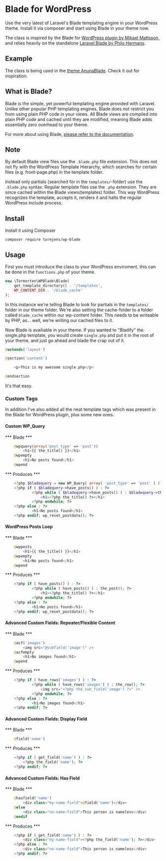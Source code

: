 # Blade for WordPress

Use the very latest of Laravel's Blade templating engine in your WordPress theme. Install it via composer and start using Blade in your theme now.

The class is inspired by the Blade for [WordPress plugin by Mikael Mattsson](https://github.com/MikaelMattsson/blade), and relies heavily on the standalone [Laravel Blade by Philo Hermans](https://github.com/PhiloNL).

## Example

The class is being used in the [theme AnunaBlade](https://github.com/tormjens/anunablade). Check it out for inspiration.

## What is Blade?

Blade is the simple, yet powerful templating engine provided with Laravel. Unlike other popular PHP templating engines, Blade does not restrict you from using plain PHP code in your views. All Blade views are compiled into plain PHP code and cached until they are modified, meaning Blade adds essentially zero overhead to your theme.

For more about using Blade, [please refer to the documentation](http://laravel.com/docs/5.1/blade).

## Note

By default Blade view files use the `.blade.php` file extension. This does not not fly with the WordPress Template Hierarchy, which searches for certain files (e.g. front-page.php) in the template folder.

Instead only partials (searched for in the `templates/`-folder) use the `.blade.php` syntax. Regular template files use the `.php` extension. They are since cached within the Blade views(templates) folder. This way WordPress recognizes the template, accepts it, renders it and halts the regular WordPress include process.

## Install

Install it using Composer

`composer require tormjens/wp-blade`

## Usage

First you must introduce the class to your WordPress enviroment, this can be done in the `functions.php` of your theme.

```php
new \Tormorten\WPBlade\Blade(
	get_template_directory() . '/templates',
	WP_CONTENT_DIR . '/blade_cache'
);
```

In this instance we're telling Blade to look for partials in the `templates/` folder in our theme folder. We're also setting the cache-folder to a folder called `blade_cache` within our wp-content folder. This needs to be writeable by PHP, as... well, we're writing our cached files to it.

Now Blade is availiable in your theme. If you wanted to "Bladify" the single.php template, you would create `single.php` and put it in the root of your theme, and just go ahead and blade the crap out of it.

```php
@extends('layout')

@section('content')

	<p>This is my awesome single.php</p>

@endsection
```

It's that easy.

### Custom Tags

In addition I've also added all the neat template tags which was present in the Blade for WordPress plugin, plus some new ones.

#### Custom WP_Query

*** Blade ***
```php
	@wpquery(array('post_type' => 'post'))
		<h1>{{ the_title() }}</h1>
	@wpempty
		<h1>No posts found</h1>
	@wpend
```

*** Produces ***
```php
	<?php $bladequery = new WP_Query( array( 'post_type' => 'post' ) ); ?>
	<?php if ( $bladequery->have_posts() ) : ?>
	        <?php while ( $bladequery->have_posts() ) : $bladequery->the_post(); ?>
	        	<h1><?php the_title() ?></h1>
	        <?php endwhile; ?>
	<?php else : ?>
	        <h1>No posts found</h1>
	<?php endif; wp_reset_postdata(); ?>
```

#### WordPress Posts Loop

*** Blade ***
```php
	@wpposts
		<h1>{{ the_title() }}</h1>
	@wpempty
		<h1>No posts found</h1>
	@wpend
```

*** Produces ***
```php
	<?php if ( have_posts() ) : ?>
	        <?php while ( have_posts() ) : the_post(); ?>
	        	<h1><?php the_title() ?></h1>
	        <?php endwhile; ?>
	<?php else : ?>
	        <h1>No posts found</h1>
	<?php endif; wp_reset_postdata(); ?>
```

#### Advanced Custom Fields: Repeater/Flexible Content
*** Blade ***
```php
	@acf('images')
		<img src="@subfield('image')" />
	@acfempty
		<h1>No images found</h1>
	@wpend
```

*** Produces ***
```php
	<?php if ( have_rows('images') ) : ?>
	        <?php while ( have_rows('images') ) : the_row(); ?>
	        	<img src="<?php the_sub_field('image') ?>" />
	        <?php endwhile; ?>
	<?php else : ?>
	        <h1>No images found</h1>
	<?php endif; ?>
```

#### Advanced Custom Fields: Display Field
*** Blade ***
```php
	@field('name')
```

*** Produces ***
```php
	<?php if ( get_field('name') ) : ?>
		<?php the_field('name'); ?>
	<?php endif; ?>
```

#### Advanced Custom Fields: Has Field
*** Blade ***
```php
	@hasfield('name')
		<div class="my-name-field">@field('name')</div>
	@else
		<div class="no-name-field">This person is nameless</div>
	@endif
```

*** Produces ***
```php
	<?php if ( get_field('name') ) : ?>
		<div class="my-name-field"><?php the_field('name'); ?></div>
	<?php else : ?>
		<div class="no-name-field">This person is nameless</div>
	<?php endif; ?>
```



